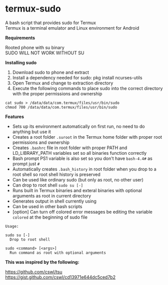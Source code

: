 # termux-sudo
A bash script that provides sudo for Termux  
Termux is a terminal emulator and Linux environment for Android

**Requirements**

Rooted phone with su binary  
SUDO WILL NOT WORK WITHOUT SU

**Installing sudo**

1. Download sudo to phone and extract
2. Install a dependency needed for sudo:
   pkg install ncurses-utils
3. Open Termux and change to extraction directory
4. Execute the following commands to place sudo into the correct directory with the proper permissions and ownership

```
cat sudo > /data/data/com.termux/files/usr/bin/sudo
chmod 700 /data/data/com.termux/files/usr/bin/sudo
```

**Features**

- Sets up its environment automatically on first run, no need to do anything but use it
- Creates a root folder ```.suroot``` in the Termux home folder with proper root permissions and ownership
- Creates ```.bashrc``` file in root folder with proper PATH and LD_LIBRARY_PATH variables set so all binaries function correctly
- Bash prompt PS1 variable is also set so you don't have ```bash-4.4#``` as prompt just ```#```
- Automatically creates ```.bash_history``` in root folder when you drop to a root shell so root shell history is preserved
- Can be used like ordinary sudo (but only as root, no other user)
- Can drop to root shell ```sudo su [-]```
- Runs built in Termux binaries and exteral binaries with optional arguments as root in current directory
- Generates output in shell currently using
- Can be used in other bash scripts
- [option] Can turn off colored error messages be editing the variable ```colored``` at the beginning of sudo file

```
Usage:

sudo su [-]  
  Drop to root shell

sudo <command> [<args>]  
  Run command as root with optional arguments
```

**This was inspired by the following:**

https://github.com/cswl/tsu  
https://gist.github.com/cswl/cd13971e644dc5ced7b2  

